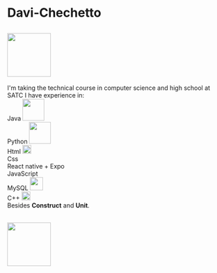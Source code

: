 # Davi-Chechetto
## <img width="100" heigth="200" src="https://www1.satc.edu.br/parcelamento_satc/assets/img/logotipo_horizontal.png">
I'm taking the technical course in computer science and high school at SATC
I have experience in: <br>
Java <img width="50" heigth="50" src="https://marcas-logos.net/wp-content/uploads/2020/11/Java-logo.png"><br> 
Python <img width="50" heigth="50" src="https://upload.wikimedia.org/wikipedia/commons/thumb/f/f8/Python_logo_and_wordmark.svg/1280px-Python_logo_and_wordmark.svg.png"><br> 
Html <img width="20" heigth="20" src="https://cdn-icons-png.flaticon.com/512/732/732212.png"><br>
Css <br>
React native + Expo <br>
JavaScript <br>
MySQL <img width="30" heigth="50" src="https://marcas-logos.net/wp-content/uploads/2020/11/MySQL-logo.png"><br>
C++ <img width="20" heigth="30" src="https://download.logo.wine/logo/C%2B%2B/C%2B%2B-Logo.wine.png"><br> 
Besides <b>Construct</b> and <b>Unit</b>.<br>
<br>


<img width="100" heigth="200" src="https://tenor.com/view/pepega-pepe-the-frog-gun-shooting-gif-16396270.gif">
